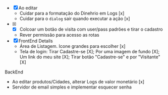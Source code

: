 + [x] Ao editar
  - Cuidar para a formatação do Dinehrio em Logs [x]
  - Cuidar para o `dialog` sair quando executar a ação [x]
+ [x]
  - [X] Colcoar um botão de visita com user/pass padrôes e tirar o cadastro
  - Rever permissâo para acesso as rotas
+ [x] FrontEnd Details
  - Área de Listagem. Icone grandes para escolher [x]
  - Tela de login: Tirar Cadastre-se [X]; Por uma imagem de fundo [X]; Um link do meu site [X]; Tirar botão "Cadastre-se" e por "Visitante" [X]


BackEnd
+ Ao editar produtos/Cidades, alterar Logs de valor monetário [x]
+ Servidor de email simples e implementar esquecer senha
